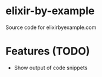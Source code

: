 # elixir-by-example
Source code for elixirbyexample.com

# Features (TODO)
- Show output of code snippets
